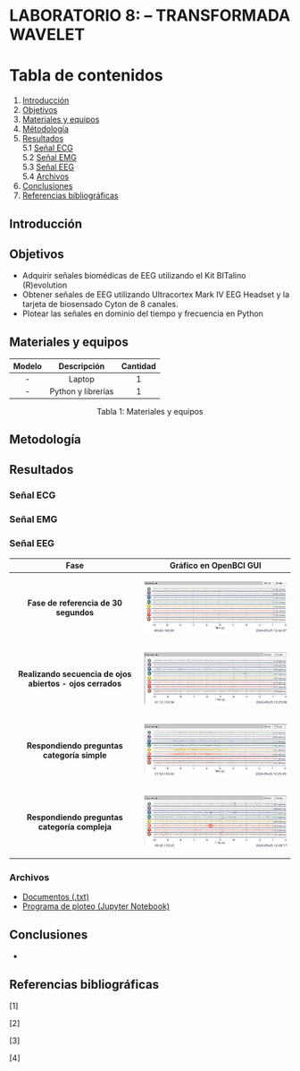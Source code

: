 # **LABORATORIO 8: – TRANSFORMADA WAVELET**
# **Tabla de contenidos**

1. [Introducción](#id1)
2. [Objetivos](#id2)
3. [Materiales y equipos](#id3)
4. [Métodología](#id4)
5. [Resultados](#id5)\
   5.1 [Señal ECG](#id6)\
   5.2 [Señal EMG](#id7)\
   5.3 [Señal EEG](#id8)\
   5.4 [Archivos](#id9)
7. [Conclusiones](#id10)
9. [Referencias bibliográficas](#id11)

## **Introducción** <a name="id1"></a>

## **Objetivos** <a name="id2"></a>
* Adquirir señales biomédicas de EEG utilizando el Kit BITalino (R)evolution
* Obtener señales de EEG utilizando Ultracortex Mark IV EEG Headset y la tarjeta de biosensado Cyton de 8 canales.
* Plotear las señales en dominio del tiempo y frecuencia en Python

## **Materiales y equipos** <a name="id3"></a>
<div align="center">
   
|  **Modelo**  | **Descripción** | **Cantidad** |
|:------------:|:---------------:|:------------:|
|       -      |      Laptop     |       1      |
| - |   Python y librerías  |       1      |
<div align="center"> Tabla 1: Materiales y equipos</i></div>

</div>

## **Metodología** <a name="id4"></a>


## **Resultados** <a name="id5"></a>
### **Señal ECG** <a name="id6"></a>

### **Señal EMG** <a name="id7"></a>

### **Señal EEG** <a name="id8"></a>


  
<div align="center">
 
|                            **Fase**                            |                                      **Gráfico en OpenBCI GUI**                                |
|:--------------------------------------------------------------:|:----------------------------------------------------------------------------------------------:|
|             **Fase de referencia de 30 segundos**              | <p align="center"><img src="../../../Otros/Imagenes/Lab6_EEG/OPENBCI-faseref.png" width="500"></p>  |
|   **Realizando secuencia de ojos abiertos - ojos cerrados**    | <p align="center"><img src="../../../Otros/Imagenes/Lab6_EEG/OPENBCI-ojos.png" width="500"></p>     |
|          **Respondiendo preguntas categoría simple**           | <p align="center"><img src="../../../Otros/Imagenes/Lab6_EEG/OPENBCI-pregfacil.png" width="500"></p>|
|        **Respondiendo preguntas categoría compleja**           | <p align="center"><img src="../../../Otros/Imagenes/Lab6_EEG/OPENBCI-pregdif.png" width="500"></p>  |

</div>

   
### **Archivos** <a name="id9"></a>
- [Documentos (.txt)](https://github.com/DianaCortezL/ISB-Grupo-5/tree/88e031b9ee680d6403ba408c9e73f99652f8cca3/Otros/Archivos%20varios/Lab6_EEG)
- [Programa de ploteo (Jupyter Notebook)](https://github.com/DianaCortezL/ISB-Grupo-5/blob/01dd208ed2c0990ba65ef55da91e29f922fbb739/ISB/Laboratorios/Lab06%20-%20Adquisi%C3%B3n%20de%20se%C3%B1al%20EEG/LabEEG.ipynb)

## **Conclusiones** <a name="id10"></a>
   -

## **Referencias bibliográficas** <a name="id11"></a>

[1]

[2]

[3] 
 
[4] 
